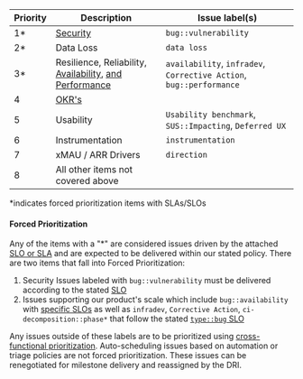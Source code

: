 | Priority | Description | Issue label(s) |
| ------ | ------ | ------ |
| 1* | <a href="/handbook/security/engaging-with-security/#severity-and-priority-labels-on-security-issues">Security</a> | `bug::vulnerability` |
| 2* | Data Loss | `data loss` |
| 3* | Resilience, Reliability, <a href="/handbook/engineering/performance/index.html#availability">Availability</a>, <a href="/handbook/engineering/workflow/#infradev">and Performance</a>| `availability`, `infradev`, `Corrective Action`, `bug::performance` |
| 4 | <a href="https://about.gitlab.com/handbook/product/product-okrs/">OKR's</a> | |
| 5 | Usability | `Usability benchmark`, `SUS::Impacting`, `Deferred UX` |
| 6 | Instrumentation | `instrumentation` |
| 7 | xMAU / ARR Drivers | `direction` |
| 8 | All other items not covered above | |

*indicates forced prioritization items with SLAs/SLOs

#### Forced Prioritization

Any of the items with a "*" are considered issues driven by the attached [SLO or SLA](https://about.gitlab.com/handbook/engineering/infrastructure/engineering-productivity/issue-triage/#severity) and are expected to be delivered within our stated policy. There are two items that fall into Forced Prioritization:

1. Security Issues labeled with `bug::vulnerability` must be delivered according to the stated [SLO](/handbook/security/engaging-with-security/#severity-and-priority-labels-on-security-issues)
1. Issues supporting our product's scale which include `bug::availability` with [specific SLOs](https://about.gitlab.com/handbook/engineering/infrastructure/engineering-productivity/issue-triage/#availability) as well as `infradev`, `Corrective Action`, `ci-decomposition::phase*` that follow the stated [`type::bug` SLO](https://about.gitlab.com/handbook/engineering/infrastructure/engineering-productivity/issue-triage/#severity-slos)

Any issues outside of these labels are to be prioritized using [cross-functional prioritization](https://about.gitlab.com/handbook/product/cross-functional-prioritization/). Auto-scheduling issues based on automation or triage policies are not forced prioritization. These issues can be renegotiated for milestone delivery and reassigned by the DRI.
